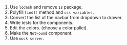 1. Use `lodash` and remove `Is` package.
2. Polyfill `find()` method and `css variables`.
3. Convert the list of the navbar from dropdown to drawer.
4. Write tests for the components.
5. Edit the colors. (choose a color pallet).
6. Make the `NotFound` component.
7. Use `mock server`.

